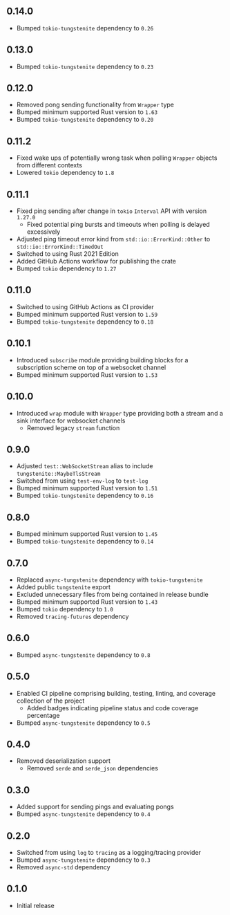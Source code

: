 0.14.0
------
- Bumped `tokio-tungstenite` dependency to `0.26`


0.13.0
------
- Bumped `tokio-tungstenite` dependency to `0.23`


0.12.0
------
- Removed pong sending functionality from `Wrapper` type
- Bumped minimum supported Rust version to `1.63`
- Bumped `tokio-tungstenite` dependency to `0.20`


0.11.2
------
- Fixed wake ups of potentially wrong task when polling `Wrapper`
  objects from different contexts
- Lowered `tokio` dependency to `1.8`


0.11.1
------
- Fixed ping sending after change in `tokio` `Interval` API with version
  `1.27.0`
  - Fixed potential ping bursts and timeouts when polling is delayed
    excessively
- Adjusted ping timeout error kind from `std::io::ErrorKind::Other` to
  `std::io::ErrorKind::TimedOut`
- Switched to using Rust 2021 Edition
- Added GitHub Actions workflow for publishing the crate
- Bumped `tokio` dependency to `1.27`


0.11.0
------
- Switched to using GitHub Actions as CI provider
- Bumped minimum supported Rust version to `1.59`
- Bumped `tokio-tungstenite` dependency to `0.18`


0.10.1
------
- Introduced `subscribe` module providing building blocks for a
  subscription scheme on top of a websocket channel
- Bumped minimum supported Rust version to `1.53`


0.10.0
------
- Introduced `wrap` module with `Wrapper` type providing both a stream
  and a sink interface for websocket channels
  - Removed legacy `stream` function


0.9.0
-----
- Adjusted `test::WebSocketStream` alias to include
  `tungstenite::MaybeTlsStream`
- Switched from using `test-env-log` to `test-log`
- Bumped minimum supported Rust version to `1.51`
- Bumped `tokio-tungstenite` dependency to `0.16`


0.8.0
-----
- Bumped minimum supported Rust version to `1.45`
- Bumped `tokio-tungstenite` dependency to `0.14`


0.7.0
-----
- Replaced `async-tungstenite` dependency with `tokio-tungstenite`
- Added public `tungstenite` export
- Excluded unnecessary files from being contained in release bundle
- Bumped minimum supported Rust version to `1.43`
- Bumped `tokio` dependency to `1.0`
- Removed `tracing-futures` dependency


0.6.0
-----
- Bumped `async-tungstenite` dependency to `0.8`


0.5.0
-----
- Enabled CI pipeline comprising building, testing, linting, and
  coverage collection of the project
  - Added badges indicating pipeline status and code coverage percentage
- Bumped `async-tungstenite` dependency to `0.5`


0.4.0
-----
- Removed deserialization support
  - Removed `serde` and `serde_json` dependencies


0.3.0
-----
- Added support for sending pings and evaluating pongs
- Bumped `async-tungstenite` dependency to `0.4`


0.2.0
-----
- Switched from using `log` to `tracing` as a logging/tracing provider
- Bumped `async-tungstenite` dependency to `0.3`
- Removed `async-std` dependency


0.1.0
-----
- Initial release
